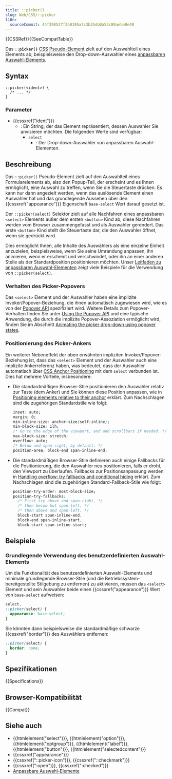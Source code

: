 ```yaml
---
title: ::picker()
slug: Web/CSS/::picker
l10n:
  sourceCommit: 44f398527f2b0195a7c3b35db0a53c80aebe8e48
---
```


{{CSSRef}}{{SeeCompatTable}}

Das **`::picker()`** [CSS](/de/docs/Web/CSS) [Pseudo-Element](/de/docs/Web/CSS/Pseudo-elements) zielt auf den Auswahlteil eines Elements ab, beispielsweise den Drop-down-Auswahler eines [anpassbaren Auswahl-Elements](/de/docs/Learn_web_development/Extensions/Forms/Customizable_select).

## Syntax

```css-nolint
::picker(<ident>) {
  /* ... */
}
```

### Parameter

- {{cssxref("ident")}}
  - : Ein String, der das Element repräsentiert, dessen Auswahler Sie anvisieren möchten. Die folgenden Werte sind verfügbar:
    - `select`
      - : Der Drop-down-Auswahler von anpassbaren Auswahl-Elementen.

## Beschreibung

Das `::picker()` Pseudo-Element zielt auf den Auswahlteil eines Formularelements ab, also den Popup-Teil, der erscheint und es Ihnen ermöglicht, eine Auswahl zu treffen, wenn Sie die Steuertaste drücken. Es kann nur dann angezielt werden, wenn das auslösende Element einen Auswahler hat und das grundlegende Aussehen über den {{cssxref("appearance")}} Eigenschaft `base-select` Wert darauf gesetzt ist.

Der `::picker(select)` Selektor zielt auf alle Nachfahren eines anpassbaren `<select>` Elements außer dem ersten `<button>` Kind ab; diese Nachfahren werden vom Browser zusammengefasst und als Auswahler gerendert. Das erste `<button>` Kind stellt die Steuertaste dar, die den Auswahler öffnet, wenn sie gedrückt wird.

Dies ermöglicht Ihnen, alle Inhalte des Auswählers als eine einzelne Einheit anzuzielen, beispielsweise, wenn Sie seine Umrandung anpassen, ihn animieren, wenn er erscheint und verschwindet, oder ihn an einer anderen Stelle als der Standardposition positionieren möchten. Unser [Leitfaden zu anpassbaren Auswahl-Elementen](/de/docs/Learn_web_development/Extensions/Forms/Customizable_select) zeigt viele Beispiele für die Verwendung von `::picker(select)`.

### Verhalten des Picker-Popovers

Das `<select>` Element und der Auswahler haben eine implizite Invoker/Popover-Beziehung, die ihnen automatisch zugewiesen wird, wie es von der [Popover API](/de/docs/Web/API/Popover_API) spezifiziert wird. Weitere Details zum Popover-Verhalten finden Sie unter [Using the Popover API](/de/docs/Web/API/Popover_API/Using) und eine typische Anwendung, die durch die implizite Popover-Assoziation ermöglicht wird, finden Sie im Abschnitt [Animating the picker drop-down using popover states](/de/docs/Learn_web_development/Extensions/Forms/Customizable_select#animating_the_picker_using_popover_states).

### Positionierung des Picker-Ankers

Ein weiterer Nebeneffekt der oben erwähnten impliziten Invoker/Popover-Beziehung ist, dass das `<select>` Element und der Auswahler auch eine implizite Ankerreferenz haben, was bedeutet, dass der Auswahler automatisch über [CSS Anchor Positioning](/de/docs/Web/CSS/CSS_anchor_positioning) mit dem `select` verbunden ist. Dies hat mehrere Vorteile, insbesondere:

- Die standardmäßigen Browser-Stile positionieren den Auswahler relativ zur Taste (dem Anker) und Sie können diese Position anpassen, wie in [Positioning elements relative to their anchor](/de/docs/Web/CSS/CSS_anchor_positioning/Using#positioning_elements_relative_to_their_anchor) erklärt. Zum Nachschlagen sind die zugehörigen Standardstile wie folgt:

  ```css
  inset: auto;
  margin: 0;
  min-inline-size: anchor-size(self-inline);
  min-block-size: 1lh;
  /* Go to the edge of the viewport, and add scrollbars if needed. */
  max-block-size: stretch;
  overflow: auto;
  /* Below and span-right, by default. */
  position-area: block-end span-inline-end;
  ```

- Die standardmäßigen Browser-Stile definieren auch einige Fallbacks für die Positionierung, die den Auswahler neu positionieren, falls er droht, den Viewport zu überlaufen. Fallbacks zur Positionsanpassung werden in [Handling overflow: try fallbacks and conditional hiding](/de/docs/Web/CSS/CSS_anchor_positioning/Try_options_hiding) erklärt. Zum Nachschlagen sind die zugehörigen Standard-Fallback-Stile wie folgt:

  ```css
  position-try-order: most-block-size;
  position-try-fallbacks:
    /* First try above and span-right, */
    /* then below but span-left, */
    /* then above and span-left. */
    block-start span-inline-end,
    block-end span-inline-start,
    block-start span-inline-start;
  ```

## Beispiele

### Grundlegende Verwendung des benutzerdefinierten Auswahl-Elements

Um die Funktionalität des benutzerdefinierten Auswahl-Elements und minimale grundlegende Browser-Stile (und die Betriebssystem-bereitgestellte Stilgebung zu entfernen) zu aktivieren, müssen das `<select>` Element und sein Auswahler beide einen {{cssxref("appearance")}} Wert von `base-select` aufweisen:

```css
select,
::picker(select) {
  appearance: base-select;
}
```

Sie könnten dann beispielsweise die standardmäßige schwarze {{cssxref("border")}} des Auswählers entfernen:

```css
::picker(select) {
  border: none;
}
```

## Spezifikationen

{{Specifications}}

## Browser-Kompatibilität

{{Compat}}

## Siehe auch

- {{htmlelement("select")}}, {{htmlelement("option")}}, {{htmlelement("optgroup")}}, {{htmlelement("label")}}, {{htmlelement("button")}}, {{htmlelement("selectedcontent")}}
- {{cssxref("appearance")}}
- {{cssxref("::picker-icon")}}, {{cssxref("::checkmark")}}
- {{cssxref(":open")}}, {{cssxref(":checked")}}
- [Anpassbare Auswahl-Elemente](/de/docs/Learn_web_development/Extensions/Forms/Customizable_select)

